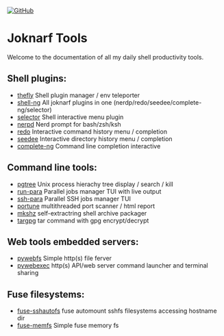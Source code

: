 [![GitHub](https://img.shields.io/badge/GitHub-joknarf-black?logo=github)](https://github.com/joknarf)

# Joknarf Tools

Welcome to the documentation of all my daily shell productivity tools.

## Shell plugins:
  * [thefly](thefly/) Shell plugin manager / env teleporter
  * [shell-ng](shell-ng/) All joknarf plugins in one (nerdp/redo/seedee/complete-ng/selector)
  * [selector](selector/) Shell interactive menu plugin
  * [nerpd](nerdp/) Nerd prompt for bash/zsh/ksh
  * [redo](redo/) Interactive command history menu / completion
  * [seedee](seedee/) Interactive directory history menu / completion
  * [complete-ng](complete-ng/) Command line completion interactive

## Command line tools:
  * [pgtree](pgtree/) Unix process hierachy tree display / search / kill
  * [run-para](run-para/) Parallel jobs manager TUI with live output
  * [ssh-para](ssh-para/) Parallel SSH jobs manager TUI
  * [portune](portune/) multithreaded port scanner / html report
  * [mkshz](mkshz/) self-extractring shell archive packager
  * [targpg](targpg/) tar command with gpg encrypt/decrypt 

## Web tools embedded servers:
  * [pywebfs](pywebfs/) Simple http(s) file ferver
  * [pywebexec](pywebexec/) http(s) API/web server command launcher and terminal sharing

## Fuse filesystems:
  * [fuse-sshautofs](fuse-sshautofs/) fuse automount sshfs filesystems accessing hostname dir
  * [fuse-memfs](fuse-memfs/) Simple fuse memory fs


